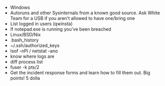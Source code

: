 -   Windows
-   Autoruns and other Sysinternals from a known good source. Ask White Team for a USB if you aren't allowed to have one/bring one
-   List logged in users (qwinsta)
-   If notepad.exe is running you've been breached
-   Linux/BSD/Nix
-   .bash_history
-   ~/.ssh/authorized_keys
-   lsof -nPi / netstat -ano
-   know where logs are
-   diff process list
-   fuser -k pts/2
-   Get the incident response forms and learn how to fill them out. Big points! 5 dolla
